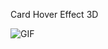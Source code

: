 Card Hover Effect 3D

![GIF](https://github.com/PabloJimenezcr/cardHover3D/assets/84550521/632bb9a3-3e82-4d85-a602-91d9bdb6ce95)
